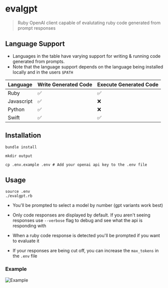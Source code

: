 # evalgpt

> Ruby OpenAI client capable of evalutating ruby code generated from prompt responses

## Language Support

* Languages in the table have varying support for writing & running code generated from prompts.
* Note that the language support depends on the language being installed locally and in the users `$PATH`

| Language  | Write Generated Code | Execute Generated Code |
|---| --- | --- |
| Ruby  | ✅ |  ✅ |
| Javascript  |  ✅ | ❌|
| Python  |  ✅ | ❌|
| Swift  | ✅ |  ✅ |

## Installation

```
bundle install

mkdir output

cp .env.example .env # Add your openai api key to the .env file

```

## Usage

```
source .env
./evalgpt.rb
```

* You'll be prompted to select a model by number (gpt variants work best)

* Only code responses are displayed by default. If you aren't seeing responses use `--verbose` flag to debug and see what the api is responding with

* When a ruby code response is detected you'll be prompted if you want to evaluate it

* If your responses are being cut off, you can increase the `max_tokens` in the `.env` file

### Example

![Example](https://github.com/philipbroadway/evalgpt/blob/main/example.png)